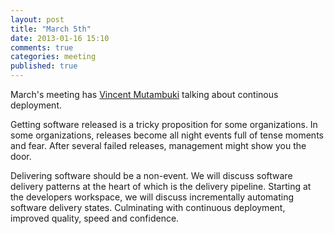 ```yaml
---
layout: post
title: "March 5th"
date: 2013-01-16 15:10
comments: true
categories: meeting
published: true
---
```


March's meeting has [Vincent Mutambuki] talking about continous deployment.

Getting software released is a tricky proposition for some organizations. In some organizations, releases become all night events full of tense moments and fear. After several failed releases, management might show you the door. 

Delivering software should be a non-event. We will discuss software delivery patterns at the heart of which is the delivery pipeline. Starting at the developers workspace, we will discuss incrementally automating software delivery states. Culminating with continuous deployment, improved quality, speed and confidence.

[Vincent Mutambuki]: https://twitter.com/vinzeti
